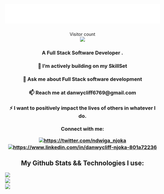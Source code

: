 <h1 align="center"><img src="./name.svg" ></h1>

<p align="center"> 
  Visitor count<br>
  <img src="https://profile-counter.glitch.me/ndwiga6769/count.svg" />
</p>
<h3 align="center">A Full Stack Software Developer .</h3>

<h3 align="center"> 🌱 I’m actively building on my SkillSet</h3>

<h3 align="center"> 💬 Ask me about Full Stack software development</h3>

<h3 align="center"> 📫 Reach me at danwycliff6769@gmail.com </h3>

 <h3 align="center">⚡ I want to positively impact the lives of others in whatever I do. </h3>
 
<h3 align="center">Connect with me: <p>
<a href="https://twitter.com/ndwiga_njoka" target="blank"><img align="center" src="https://raw.githubusercontent.com/rahuldkjain/github-profile-readme-generator/master/src/images/icons/Social/twitter.svg" alt="https://twitter.com/ndwiga_njoka" height="30" width="40" /></a>
<a href="https://www.linkedin.com/in/danwycliff-njoka-801a72236" target="blank"><img align="center" src="https://raw.githubusercontent.com/rahuldkjain/github-profile-readme-generator/master/src/images/icons/Social/linked-in-alt.svg" alt="https://www.linkedin.com/in/danwycliff-njoka-801a72236" height="30" width="40" /></a>
</p>
</h3>


<h2 align="center"> My Github Stats && Technologies I use:</h2>

![](https://github-readme-stats.vercel.app/api?username=ndwiga6769&theme=merko&hide_border=false&include_all_commits=true&count_private=true)<br/>
![](https://github-readme-streak-stats.herokuapp.com/?user=ndwiga6769&theme=merko&hide_border=false)<br/>
![](https://github-readme-stats.vercel.app/api/top-langs/?username=ndwiga6769&theme=merko&hide_border=false&include_all_commits=true&count_private=true&layout=compact)
